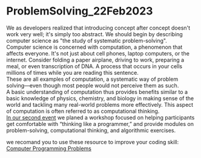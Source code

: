 # ProblemSolving_22Feb2023
We as developers realized that introducing concept after concept doesn't work very well; it's simply too abstract. We should begin by describing computer science as "the study of systematic problem-solving".\
Computer science is concerned with computation, a phenomenon that affects everyone. It's not just about cell phones, laptop computers, or the internet. Consider folding a paper airplane, driving to work, preparing a meal, or even transcription of DNA. A process that occurs in your cells millions of times while you are reading this sentence.\
These are all examples of computation, a systematic way of problem solving—even though most people would not perceive them as such.\
A basic understanding of computation thus provides benefits similar to a basic knowledge of physics, chemistry, and biology in making sense of the world and tackling many real-world problems more effectively. This aspect of computation is often referred to as computational thinking.\
[In our second event](https://stsquared.github.io/events/2023/02/20/second-event.html) we planed a workshop focused on helping participants get comfortable with “thinking like a programmer,” and provide modules on problem-solving, computational thinking, and algorithmic exercises.


we recomand you to use these resource to improve your coding skill:\
[Computer Programming Problems](https://mathschallenge.net/links/programming)


